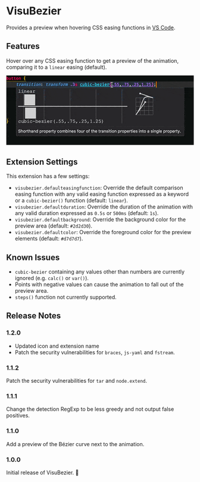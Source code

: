 # VisuBezier

Provides a preview when hovering CSS easing functions in [VS Code](https://github.com/Microsoft/vscode).

## Features

Hover over any CSS easing function to get a preview of the animation, comparing it to a `linear` easing (default).

![Hover to preview](https://raw.githubusercontent.com/chriskirknielsen/visubezier/master/preview.gif)

## Extension Settings

This extension has a few settings:

* `visubezier.defaulteasingfunction`: Override the default comparison easing function with any valid easing function expressed as a keyword or a `cubic-bezier()` function (default: `linear`).
* `visubezier.defaultduration`: Override the duration of the animation with any valid duration expressed as `0.5s` or `500ms` (default: `1s`).
* `visubezier.defaultbackground`: Override the background color for the preview area (default: `#2d2d30`).
* `visubezier.defaultcolor`: Override the foreground color for the preview elements (default: `#d7d7d7`).

## Known Issues

* `cubic-bezier` containing any values other than numbers are currently ignored (e.g. `calc()` or `var()`).
* Points with negative values can cause the animation to fall out of the preview area.
* `steps()` function not currently supported.

## Release Notes

### 1.2.0
- Updated icon and extension name
- Patch the security vulnerabilities for `braces`, `js-yaml` and `fstream`.

### 1.1.2

Patch the security vulnerabilities for `tar` and `node.extend`.

### 1.1.1

Change the detection RegExp to be less greedy and not output false positives.

### 1.1.0

Add a preview of the Bézier curve next to the animation.

### 1.0.0

Initial release of VisuBezier. 🤘